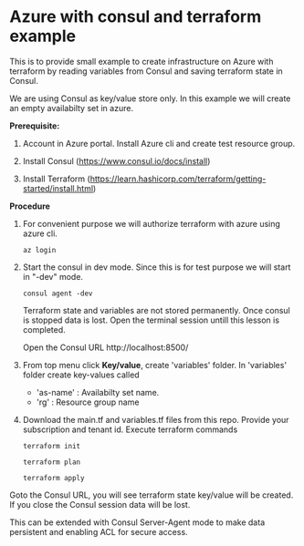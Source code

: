 # Azure with consul and terraform example

This is to provide small example to create infrastructure on Azure with terraform by reading variables from Consul and saving terraform state in Consul.

We are using Consul as key/value store only.
In this example we will create an empty availabilty set in azure.

**Prerequisite:**

1) Account in Azure portal. Install Azure cli and create test resource group.

2) Install Consul
(https://www.consul.io/docs/install)

3) Install Terraform
(https://learn.hashicorp.com/terraform/getting-started/install.html)


**Procedure**

1. For convenient purpose we will authorize terraform with azure using azure cli.

    `az login`
2. Start the consul in dev mode. Since this is for test purpose we will start in "-dev" mode. 

   `consul agent -dev` 

   Terraform state and variables are not stored permanently. Once consul is stopped data is lost. Open the terminal session
   untill this lesson is completed.

   Open the Consul URL http://localhost:8500/
   
3. From top menu click __Key/value__, create 'variables' folder. In 'variables' folder create key-values called 

   - 'as-name' : Availabilty set name.
   - 'rg'      : Resource group name


4. Download the main.tf and variables.tf files from this repo. Provide your subscription and tenant id. Execute terraform commands

   `terraform init` 
   
   `terraform plan` 
   
   `terraform apply` 
   
 Goto the Consul URL, you will see terraform state key/value will be created. 
 If you close the Consul session data will be lost.


This can be extended with Consul Server-Agent mode to make data persistent and enabling ACL for secure access.
